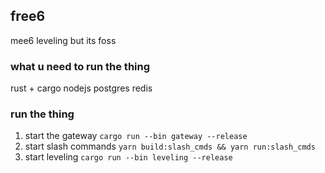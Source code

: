 ## free6
mee6 leveling but its foss

### what u need to run the thing
rust + cargo
nodejs
postgres
redis

### run the thing
1. start the gateway `cargo run --bin gateway --release`
2. start slash commands `yarn build:slash_cmds && yarn run:slash_cmds`
3. start leveling `cargo run --bin leveling --release`
